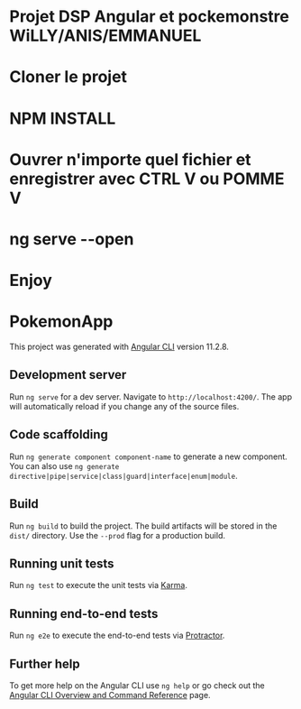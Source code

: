 # Projet DSP Angular et pockemonstre WiLLY/ANIS/EMMANUEL
# Cloner le projet
# NPM INSTALL
# Ouvrer n'importe quel fichier et enregistrer avec CTRL V ou POMME V
# ng serve --open
# Enjoy




# PokemonApp
This project was generated with [Angular CLI](https://github.com/angular/angular-cli) version 11.2.8.

## Development server
Run `ng serve` for a dev server. Navigate to `http://localhost:4200/`. The app will automatically reload if you change any of the source files.

## Code scaffolding
Run `ng generate component component-name` to generate a new component. You can also use `ng generate directive|pipe|service|class|guard|interface|enum|module`.

## Build
Run `ng build` to build the project. The build artifacts will be stored in the `dist/` directory. Use the `--prod` flag for a production build.

## Running unit tests
Run `ng test` to execute the unit tests via [Karma](https://karma-runner.github.io).

## Running end-to-end tests
Run `ng e2e` to execute the end-to-end tests via [Protractor](http://www.protractortest.org/).

## Further help
To get more help on the Angular CLI use `ng help` or go check out the [Angular CLI Overview and Command Reference](https://angular.io/cli) page.
